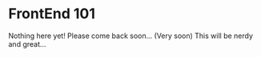 # FrontEnd 101

Nothing here yet! Please come back soon... (Very soon) This will be nerdy and great...
